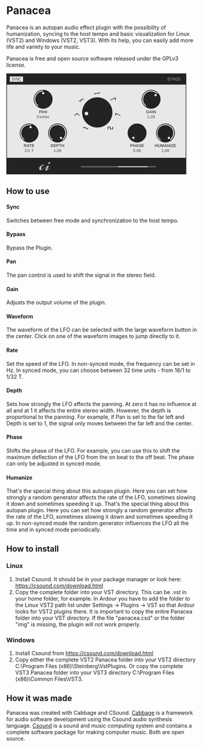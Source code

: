 # Panacea
Panacea is an autopan audio effect plugin with the possibility of humanization, syncing to the host tempo and basic visualization for Linux (VST2) and Windows (VST2, VST3). With its help, you can easily add more life and variety to your music.

Panacea is free and open source software released under the GPLv3 license.

![Preview of Panacea](preview.png)

## How to use
#### Sync
Switches between free mode and synchronization to the host tempo.

#### Bypass
Bypass the Plugin.

#### Pan
The pan control is used to shift the signal in the stereo field.

#### Gain
Adjusts the output volume of the plugin.

#### Waveform
The waveform of the LFO can be selected with the large waveform button in the center. Click on one of the waveform images to jump directly to it.

#### Rate
Set the speed of the LFO. In non-synced mode, the frequency can be set in Hz. In synced mode, you can choose between 32 time units - from 16/1 to 1/32 T.

#### Depth
Sets how strongly the LFO affects the panning. At zero it has no influence at all and at 1 it affects the entire stereo width. However, the depth is proportional to the panning. For example, if Pan is set to the far left and Depth is set to 1, the signal only moves between the far left and the center.

#### Phase
Shifts the phase of the LFO. For example, you can use this to shift the maximum deflection of the LFO from the on beat to the off beat. The phase can only be adjusted in synced mode.

#### Humanize
That's the special thing about this autopan plugin. Here you can set how strongly a random generator affects the rate of the LFO, sometimes slowing it down and sometimes speeding it up. That's the special thing about this autopan plugin. Here you can set how strongly a random generator affects the rate of the LFO, sometimes slowing it down and sometimes speeding it up. In non-synced mode the random generator influences the LFO all the time and in synced mode periodically.

## How to install
### Linux
1. Install Csound. It should be in your package manager or look here: https://csound.com/download.html
2. Copy the complete folder into your VST directory. This can be .vst in your home folder, for example. In Ardour you have to add the folder to the Linux VST2 path list under Settings -> Plugins -> VST so that Ardour looks for VST2 plugins there. It is important to copy the entire Panacea folder into your VST directory. If the file "panacea.csd" or the folder "img" is missing, the plugin will not work properly.

### Windows
1. Install Csound from https://csound.com/download.html
2. Copy either the complete VST2 Panacea folder into your VST2 directory C:\Program Files (x86)\Steinberg\VstPlugins. Or copy the complete VST3 Panacea folder into your VST3 directory C:\Program Files (x86)\Common Files\VST3.

## How it was made
Panacea was created with Cabbage and CSound. [Cabbage](https://cabbageaudio.com/) is a framework for audio software development using the Csound audio synthesis language. [Csound](https://csound.com/) is a sound and music computing system and contains a complete software package for making computer music. Both are open source.

